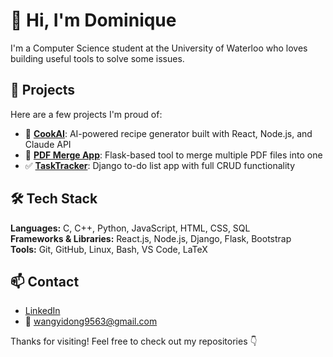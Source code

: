 # 👋 Hi, I'm Dominique

I'm a Computer Science student at the University of Waterloo who loves building useful tools to solve some issues.

## 🚀 Projects

Here are a few projects I'm proud of:

- 🍳 [**CookAI**](https://github.com/DominiqueWang/CookAI): AI-powered recipe generator built with React, Node.js, and Claude API  
- 📎 [**PDF Merge App**](https://github.com/DominiqueWang/PDF-Merge-App): Flask-based tool to merge multiple PDF files into one  
- ✅ [**TaskTracker**](https://github.com/DominiqueWang/TaskTracker): Django to-do list app with full CRUD functionality  

## 🛠️ Tech Stack

**Languages:** C, C++, Python, JavaScript, HTML, CSS, SQL  
**Frameworks & Libraries:** React.js, Node.js, Django, Flask, Bootstrap  
**Tools:** Git, GitHub, Linux, Bash, VS Code, LaTeX  

## 📫 Contact

- [LinkedIn](https://www.linkedin.com/in/dominique-wang/)  
- 📧 wangyidong9563@gmail.com  

Thanks for visiting! Feel free to check out my repositories 👇
